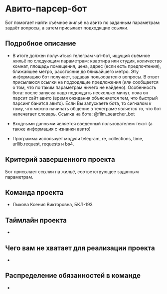 # Aвито-парсер-бот

Бот помогает найти съёмное жильё на авито по заданным параметрам: задаёт вопросы, а затем присылает подходящие ссылки.

## Подробное описание

- В итоге должен получиться телеграм чат-бот, ищущий съёмное жильё по следующим параметрам: квартира или студия, количество комнат, площадь помещения, цена, адрес (если есть предпочтения), ближайшее метро, расстояние до ближайшего метро. Эту информацию бот получает, задавая пользователю вопросы. В ответ присылаюся ссылки на подходящие предложения (или сообщается о том, что по таким параметрам ничего не найдено). Особенность бота: после запуска надо подождать несколько минут, пока он парсит сайт авито (время ожидания объясняется тем, что быстрый парсинг банится авито). Если Вы запускаете бота, то сигналом к тому, что можно начинать общение в телеграме является то, что бот напечатает словарь.
Ссылка на бота: @film_searcher_bot 
- Входными данными является введенный пользователем текст (а также информация с изнанки авито)

- Программа использует модули telegram, re, collections, time, urllib.request, requests и bs4.

## Критерий завершенного проекта

Бот присылает ссылки на жильё, соответствующее заданным параметрам.

## Команда проекта

- Лыкова Ксения Викторовна, БКЛ-193

## Таймлайн проекта

-

## Чего вам не хватает для реализации проекта

-

## Распределение обязанностей в команде

-
